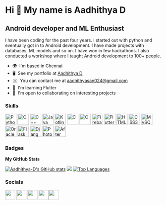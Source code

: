 Hi 👋 My name is Aadhithya D
============================

Android developer and ML Enthusiast
-----------------------------------

I have been coding for the past four years. I started out with python and eventually got in to Android development. I have made projects with databases, ML models and so on. I have won in few hackathons. I also conducted a workshop where I taught Android development to 100+ people.

* 🌍  I'm based in Chennai
* 🖥️  See my portfolio at [Aadhithya D](http://linktr.ee/aadhithya.d)
* ✉️  You can contact me at [aadhithyasan024@gmail.com](mailto:aadhithyasan024@gmail.com)
* 🧠  I'm learning Flutter
* 🤝  I'm open to collaborating on interesting projects

### Skills


<p align="left">
<a href="https://www.python.org/" target="_blank" rel="noreferrer"><img src="https://raw.githubusercontent.com/danielcranney/readme-generator/main/public/icons/skills/python-colored.svg" width="36" height="36" alt="Python" /></a>
<a href="https://docs.microsoft.com/en-us/cpp/?view=msvc-170" target="_blank" rel="noreferrer"><img src="https://raw.githubusercontent.com/danielcranney/readme-generator/main/public/icons/skills/c-colored.svg" width="36" height="36" alt="C" /></a>
<a href="https://docs.microsoft.com/en-us/cpp/?view=msvc-170" target="_blank" rel="noreferrer"><img src="https://raw.githubusercontent.com/danielcranney/readme-generator/main/public/icons/skills/cplusplus-colored.svg" width="36" height="36" alt="C++" /></a>
<a href="https://www.oracle.com/java/" target="_blank" rel="noreferrer"><img src="https://raw.githubusercontent.com/danielcranney/readme-generator/main/public/icons/skills/java-colored.svg" width="36" height="36" alt="Java" /></a>
<a href="https://kotlinlang.org/" target="_blank" rel="noreferrer"><img src="https://raw.githubusercontent.com/danielcranney/readme-generator/main/public/icons/skills/kotlin-colored.svg" width="36" height="36" alt="Kotlin" /></a>
<a href="https://developer.android.com" target="_blank" rel="noreferrer"><img src="https://upload.wikimedia.org/wikipedia/commons/d/d7/Android_robot.svg" width="36" height="36" alt="C" /></a>
<a href="https://developer.android.com/studio" target="_blank" rel="noreferrer"><img src="https://upload.wikimedia.org/wikipedia/commons/9/95/Android_Studio_Icon_3.6.svg" width="36" height="36" alt="C" /></a>
<a href="https://firebase.google.com/" target="_blank" rel="noreferrer"><img src="https://raw.githubusercontent.com/danielcranney/readme-generator/main/public/icons/skills/firebase-colored.svg" width="36" height="36" alt="Firebase" /></a>
<a href="https://flutter.dev/" target="_blank" rel="noreferrer"><img src="https://raw.githubusercontent.com/danielcranney/readme-generator/main/public/icons/skills/flutter-colored.svg" width="36" height="36" alt="Flutter" /></a>
<a href="https://developer.mozilla.org/en-US/docs/Glossary/HTML5" target="_blank" rel="noreferrer"><img src="https://raw.githubusercontent.com/danielcranney/readme-generator/main/public/icons/skills/html5-colored.svg" width="36" height="36" alt="HTML5" /></a>
<a href="https://www.w3.org/TR/CSS/#css" target="_blank" rel="noreferrer"><img src="https://raw.githubusercontent.com/danielcranney/readme-generator/main/public/icons/skills/css3-colored.svg" width="36" height="36" alt="CSS3" /></a>
<a href="https://www.mysql.com/" target="_blank" rel="noreferrer"><img src="https://raw.githubusercontent.com/danielcranney/readme-generator/main/public/icons/skills/mysql-colored.svg" width="36" height="36" alt="MySQL" /></a>
<a href="https://www.oracle.com/uk/index.html" target="_blank" rel="noreferrer"><img src="https://raw.githubusercontent.com/danielcranney/readme-generator/main/public/icons/skills/oracle-colored.svg" width="36" height="36" alt="Oracle" /></a>
<a href="https://flask.palletsprojects.com/en/2.0.x/" target="_blank" rel="noreferrer"><img src="https://raw.githubusercontent.com/danielcranney/readme-generator/main/public/icons/skills/flask-colored-dark.svg" width="36" height="36" alt="Flask" /></a>
<a href="https://www.djangoproject.com/" target="_blank" rel="noreferrer"><img src="https://raw.githubusercontent.com/danielcranney/readme-generator/main/public/icons/skills/django-colored-dark.svg" width="36" height="36" alt="Django" /></a>
<a href="https://www.adobe.com/uk/products/photoshop.html" target="_blank" rel="noreferrer"><img src="https://raw.githubusercontent.com/danielcranney/readme-generator/main/public/icons/skills/photoshop.svg" width="36" height="36" alt="Photoshop" /></a>
<a href="https://www.adobe.com/uk/products/aftereffects.html" target="_blank" rel="noreferrer"><img src="https://raw.githubusercontent.com/danielcranney/readme-generator/main/public/icons/skills/aftereffects.svg" width="36" height="36" alt="After Effects" /></a>
</p>

### Badges

<b>My GitHub Stats</b>

<p>
    <a href="http://www.github.com/Aadhithya-D"><img src="https://github-readme-stats-git-masterrstaa-rickstaa.vercel.app/api?username=Aadhithya-D&show_icons=true&hide=&count_private=true&title_color=0891b2&text_color=ffffff&icon_color=0891b2&bg_color=1c1917&hide_border=true&show_icons=true" alt="Aadhithya-D's GitHub stats" /></a>
<a href="http://www.github.com/Aadhithya-D"><img src="https://github-readme-streak-stats.herokuapp.com/?user=Aadhithya-D&stroke=ffffff&background=1c1917&ring=0891b2&fire=0891b2&currStreakNum=ffffff&currStreakLabel=0891b2&sideNums=ffffff&sideLabels=ffffff&dates=ffffff&hide_border=true" /></a>
<a href="https://github.com/Aadhithya-D" align="left"><img src="https://github-readme-stats-git-masterrstaa-rickstaa.vercel.app/api/top-langs/?username=Aadhithya-D&langs_count=10&title_color=0891b2&text_color=ffffff&icon_color=0891b2&bg_color=1c1917&hide_border=true&locale=en&custom_title=Top%20%Languages&layout=compact" alt="Top Languages" /></a>
</p>

### Socials

<p align="left"> <a href="https://www.github.com/Aadhithya-D" target="_blank" rel="noreferrer"><img src="https://raw.githubusercontent.com/danielcranney/readme-generator/main/public/icons/socials/github-dark.svg" width="32" height="32" /></a>  <a href="http://www.instagram.com/aadhithya.d_" target="_blank" rel="noreferrer"><img src="https://raw.githubusercontent.com/danielcranney/readme-generator/main/public/icons/socials/instagram.svg" width="32" height="32" /></a> <a href="https://www.linkedin.com/in/aadhithya-d-983167218" target="_blank" rel="noreferrer"><img src="https://raw.githubusercontent.com/danielcranney/readme-generator/main/public/icons/socials/linkedin.svg" width="32" height="32" /></a> <a href="https://www.twitter.com/Aadhithya_D" target="_blank" rel="noreferrer"><img src="https://raw.githubusercontent.com/danielcranney/readme-generator/main/public/icons/socials/twitter.svg" width="32" height="32" /></a><a href="https://aadhisblog.hashnode.dev" target="_blank" rel="noreferrer"><img src="https://raw.githubusercontent.com/danielcranney/readme-generator/main/public/icons/socials/hashnode.svg" width="32" height="32" /></a></p>
